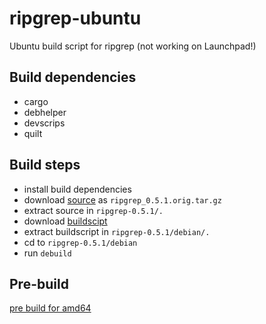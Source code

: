 # ripgrep-ubuntu
Ubuntu build script for ripgrep (not working on Launchpad!)

## Build dependencies
- cargo
- debhelper
- devscrips
- quilt

## Build steps
- install build dependencies
- download [source](https://github.com/BurntSushi/ripgrep/archive/0.5.1.tar.gz) as `ripgrep_0.5.1.orig.tar.gz`
- extract source in `ripgrep-0.5.1/.`
- download [buildscipt](https://github.com/x4121/ripgrep-ubuntu/releases/download/v0.2/ripgrep_0.5.1-1.debian.tar.xz)
- extract buildscript in `ripgrep-0.5.1/debian/.`
- cd to `ripgrep-0.5.1/debian`
- run `debuild`

## Pre-build
[pre build for amd64](https://github.com/x4121/ripgrep-ubuntu/releases/download/v0.2/ripgrep_0.5.1-1_amd64.deb)
